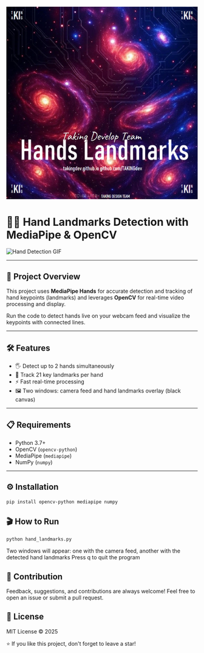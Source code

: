 ![Alt Text](COVER.png)
# 🤚✨ Hand Landmarks Detection with MediaPipe & OpenCV

![Hand Detection GIF](https://media.giphy.com/media/3o7btPCcdNniyf0ArS/giphy.gif)

---

## 🚀 Project Overview

This project uses **MediaPipe Hands** for accurate detection and tracking of hand keypoints (landmarks) and leverages **OpenCV** for real-time video processing and display.

Run the code to detect hands live on your webcam feed and visualize the keypoints with connected lines.

---

## 🛠️ Features

- 🖐️ Detect up to 2 hands simultaneously  
- 🎯 Track 21 key landmarks per hand  
- ⚡️ Fast real-time processing  
- 🖼️ Two windows: camera feed and hand landmarks overlay (black canvas)  

---

## 📋 Requirements

- Python 3.7+  
- OpenCV (`opencv-python`)  
- MediaPipe (`mediapipe`)  
- NumPy (`numpy`)  

---

## ⚙️ Installation

```bash
pip install opencv-python mediapipe numpy
 ```

## 🎬 How to Run

```bash
python hand_landmarks.py
```
Two windows will appear: one with the camera feed, another with the detected hand landmarks
Press q to quit the program

## 🤝 Contribution
Feedback, suggestions, and contributions are always welcome!
Feel free to open an issue or submit a pull request.

## 📜 License
MIT License © 2025

⭐️ If you like this project, don't forget to leave a star!
